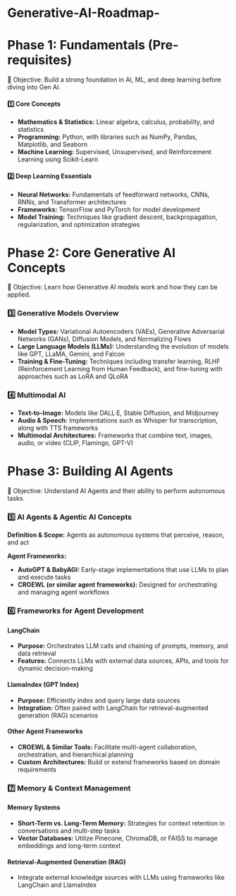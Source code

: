 # Generative-AI-Roadmap-

# Phase 1: Fundamentals (Pre-requisites)
📌 Objective: Build a strong foundation in AI, ML, and deep learning before diving into Gen AI.

#### 1️⃣ Core Concepts
- **Mathematics & Statistics:** Linear algebra, calculus, probability, and statistics
- **Programming:** Python, with libraries such as NumPy, Pandas, Matplotlib, and Seaborn
- **Machine Learning:** Supervised, Unsupervised, and Reinforcement Learning using Scikit-Learn

#### 2️⃣ Deep Learning Essentials
- **Neural Networks:** Fundamentals of feedforward networks, CNNs, RNNs, and Transformer architectures
- **Frameworks:** TensorFlow and PyTorch for model development
- **Model Training:** Techniques like gradient descent, backpropagation, regularization, and optimization strategies

# Phase 2: Core Generative AI Concepts
📌 Objective: Learn how Generative AI models work and how they can be applied.

### 3️⃣ Generative Models Overview  
- **Model Types:** Variational Autoencoders (VAEs), Generative Adversarial Networks (GANs), Diffusion Models, and Normalizing Flows  
- **Large Language Models (LLMs):** Understanding the evolution of models like GPT, LLaMA, Gemini, and Falcon  
- **Training & Fine-Tuning:** Techniques including transfer learning, RLHF (Reinforcement Learning from Human Feedback), and fine-tuning with approaches such as LoRA and QLoRA  

### 4️⃣ Multimodal AI  
- **Text-to-Image:** Models like DALL·E, Stable Diffusion, and Midjourney  
- **Audio & Speech:** Implementations such as Whisper for transcription, along with TTS frameworks  
- **Multimodal Architectures:** Frameworks that combine text, images, audio, or video (CLIP, Flamingo, GPT-V)

#  Phase 3: Building AI Agents
📌 Objective: Understand AI Agents and their ability to perform autonomous tasks.

### 5️⃣ AI Agents & Agentic AI Concepts  
**Definition & Scope:** Agents as autonomous systems that perceive, reason, and act  

**Agent Frameworks:**  
- **AutoGPT & BabyAGI:** Early-stage implementations that use LLMs to plan and execute tasks  
- **CROEWL (or similar agent frameworks):** Designed for orchestrating and managing agent workflows  

### 6️⃣ Frameworks for Agent Development  
#### **LangChain**  
- **Purpose:** Orchestrates LLM calls and chaining of prompts, memory, and data retrieval  
- **Features:** Connects LLMs with external data sources, APIs, and tools for dynamic decision-making  

#### **LlamaIndex (GPT Index)**  
- **Purpose:** Efficiently index and query large data sources  
- **Integration:** Often paired with LangChain for retrieval-augmented generation (RAG) scenarios  

#### **Other Agent Frameworks**  
- **CROEWL & Similar Tools:** Facilitate multi-agent collaboration, orchestration, and hierarchical planning  
- **Custom Architectures:** Build or extend frameworks based on domain requirements  

### 7️⃣ Memory & Context Management  
#### **Memory Systems**  
- **Short-Term vs. Long-Term Memory:** Strategies for context retention in conversations and multi-step tasks  
- **Vector Databases:** Utilize Pinecone, ChromaDB, or FAISS to manage embeddings and long-term context  

#### **Retrieval-Augmented Generation (RAG)**  
- Integrate external knowledge sources with LLMs using frameworks like LangChain and LlamaIndex  

